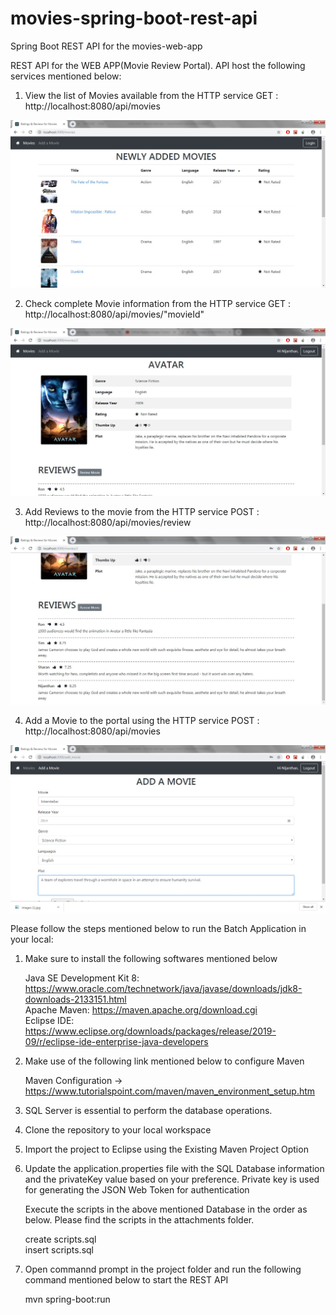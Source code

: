 # movies-spring-boot-rest-api
Spring Boot REST API for the movies-web-app

REST API for the WEB APP(Movie Review Portal). API host the following services mentioned below:

1. View the list of Movies available from the HTTP service GET : http://localhost:8080/api/movies

![](/attachments/screenshots/Movies.jpg)

2. Check complete Movie information from the HTTP service GET : http://localhost:8080/api/movies/"movieId"

![](/attachments/screenshots/MovieInfo.jpg)

3. Add Reviews to the movie from the HTTP service POST :  http://localhost:8080/api/movies/review

![](/attachments/screenshots/CheckReviews.jpg)

4. Add a Movie to the portal using the HTTP service POST : http://localhost:8080/api/movies

![](/attachments/screenshots/AddMovie.jpg)

Please follow the steps mentioned below to run the Batch Application in your local:

1. Make sure to install the following softwares mentioned below 

    Java SE Development Kit 8: https://www.oracle.com/technetwork/java/javase/downloads/jdk8-downloads-2133151.html <br/>
    Apache Maven: https://maven.apache.org/download.cgi <br/>
    Eclipse IDE: https://www.eclipse.org/downloads/packages/release/2019-09/r/eclipse-ide-enterprise-java-developers
   
2. Make use of the following link mentioned below to configure Maven

    Maven Configuration -> https://www.tutorialspoint.com/maven/maven_environment_setup.htm
    
3. SQL Server is essential to perform the database operations. 

4. Clone the repository to your local workspace

5. Import the project to Eclipse using the Existing Maven Project Option

6. Update the application.properties file with the SQL Database information and the privateKey value based on your preference. Private key is used for generating the JSON Web Token for authentication

   Execute the scripts in the above mentioned Database in the order as below. Please find the scripts in the attachments folder.

	create scripts.sql <br/>
	insert scripts.sql
  

7. Open commannd prompt in the project folder and run the following command mentioned below to start the REST API

      mvn spring-boot:run
      


